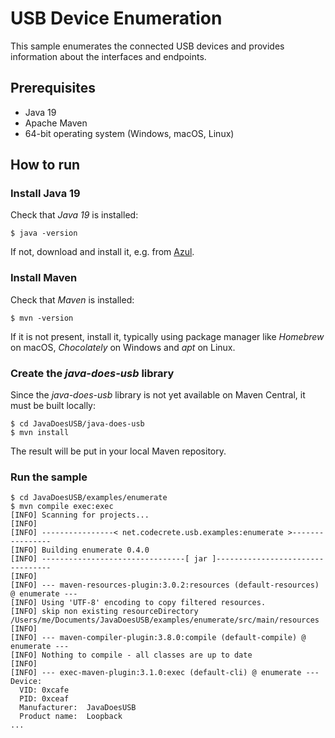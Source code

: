 # USB Device Enumeration

This sample enumerates the connected USB devices and provides information about the interfaces and endpoints.

## Prerequisites

- Java 19
- Apache Maven
- 64-bit operating system (Windows, macOS, Linux)

## How to run

### Install Java 19

Check that *Java 19* is installed:

```shell
$ java -version
```

If not, download and install it, e.g. from [Azul](https://www.azul.com/downloads/?package=jdk).

### Install Maven

Check that *Maven* is installed:

```shell
$ mvn -version
```

If it is not present, install it, typically using package manager like *Homebrew* on macOS, *Chocolately* on Windows and *apt* on Linux.

### Create the *java-does-usb* library

Since the *java-does-usb* library is not yet available on Maven Central, it must be built locally:

```shell
$ cd JavaDoesUSB/java-does-usb
$ mvn install
```

The result will be put in your local Maven repository.

### Run the sample

```shell
$ cd JavaDoesUSB/examples/enumerate
$ mvn compile exec:exec
[INFO] Scanning for projects...
[INFO] 
[INFO] ----------------< net.codecrete.usb.examples:enumerate >----------------
[INFO] Building enumerate 0.4.0
[INFO] --------------------------------[ jar ]---------------------------------
[INFO] 
[INFO] --- maven-resources-plugin:3.0.2:resources (default-resources) @ enumerate ---
[INFO] Using 'UTF-8' encoding to copy filtered resources.
[INFO] skip non existing resourceDirectory /Users/me/Documents/JavaDoesUSB/examples/enumerate/src/main/resources
[INFO] 
[INFO] --- maven-compiler-plugin:3.8.0:compile (default-compile) @ enumerate ---
[INFO] Nothing to compile - all classes are up to date
[INFO] 
[INFO] --- exec-maven-plugin:3.1.0:exec (default-cli) @ enumerate ---
Device:
  VID: 0xcafe
  PID: 0xceaf
  Manufacturer:  JavaDoesUSB
  Product name:  Loopback
...
```
